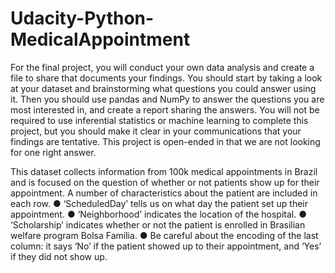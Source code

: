 # Udacity-Python-MedicalAppointment
For the final project, you will conduct your own data analysis and create a file to share that documents your findings. You should start by taking a look at your dataset and brainstorming what questions you could answer using it. Then you should use pandas and NumPy to answer the questions you are most interested in, and create a report sharing the answers. You will not be required to use inferential statistics or machine learning to complete this project, but you should make it clear in your communications that your findings are tentative. This project is open-ended in that we are not looking for one right answer. 

This dataset collects information from 100k medical appointments in Brazil and is focused on the question of whether or not patients show up for their appointment. A number of characteristics about the patient are included in each row. 
● ‘ScheduledDay’ tells us on what day the patient set up their appointment. 
● ‘Neighborhood’ indicates the location of the hospital. 
● ‘Scholarship’ indicates whether or not the patient is enrolled in Brasilian welfare program Bolsa Família. 
● Be careful about the encoding of the last column: it says ‘No’ if the patient showed up to their appointment, and ‘Yes’ if they did not show up.

